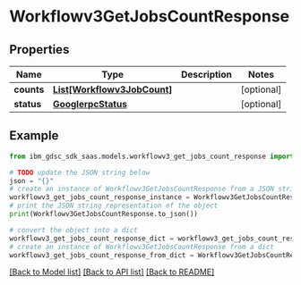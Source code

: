 # Workflowv3GetJobsCountResponse


## Properties

Name | Type | Description | Notes
------------ | ------------- | ------------- | -------------
**counts** | [**List[Workflowv3JobCount]**](Workflowv3JobCount.md) |  | [optional] 
**status** | [**GooglerpcStatus**](GooglerpcStatus.md) |  | [optional] 

## Example

```python
from ibm_gdsc_sdk_saas.models.workflowv3_get_jobs_count_response import Workflowv3GetJobsCountResponse

# TODO update the JSON string below
json = "{}"
# create an instance of Workflowv3GetJobsCountResponse from a JSON string
workflowv3_get_jobs_count_response_instance = Workflowv3GetJobsCountResponse.from_json(json)
# print the JSON string representation of the object
print(Workflowv3GetJobsCountResponse.to_json())

# convert the object into a dict
workflowv3_get_jobs_count_response_dict = workflowv3_get_jobs_count_response_instance.to_dict()
# create an instance of Workflowv3GetJobsCountResponse from a dict
workflowv3_get_jobs_count_response_from_dict = Workflowv3GetJobsCountResponse.from_dict(workflowv3_get_jobs_count_response_dict)
```
[[Back to Model list]](../README.md#documentation-for-models) [[Back to API list]](../README.md#documentation-for-api-endpoints) [[Back to README]](../README.md)


